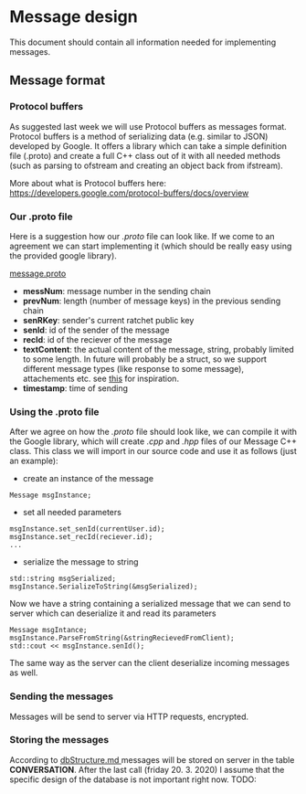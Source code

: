 # Message design

This document should contain all information needed for implementing messages.

## Message format

### Protocol buffers

As suggested last week we will use Protocol buffers as messages format. Protocol buffers is a method of serializing data (e.g. similar to JSON) developed by Google. It offers a library which can take a simple definition file (.proto) and create a full C++ class out of it with all needed methods (such as parsing to ofstream and creating an object back from ifstream).

More about what is Protocol buffers here:
https://developers.google.com/protocol-buffers/docs/overview

### Our .proto file

Here is a suggestion how our *.proto* file can look like. If we come to an agreement we can start implementing it (which should be really easy using the provided google library).

<a href="./message.proto">message.proto</a>

* **messNum**: message number in the sending chain
* **prevNum**: length (number of message keys) in the previous sending chain
* **senRKey**: sender's current ratchet public key
* **senId**: id of the sender of the message
* **recId**: id of the reciever of the message
* **textContent**: the actual content of the message, string, probably limited to some length. In future will probably be a struct, so we support different message types (like response to some message), attachements etc. see [this](https://github.com/signalapp/Signal-Server/wiki/API-Protocol) for inspiration.
* **timestamp**: time of sending

### Using the .proto file

After we agree on how the *.proto* file should look like, we can compile it with the Google library, which will create *.cpp* and *.hpp* files of our Message C++ class. This class we will import in our source code and use it as follows (just an example):

* create an instance of the message 
```
Message msgInstance;
```

* set all needed parameters
```
msgInstance.set_senId(currentUser.id);
msgInstance.set_recId(reciever.id);
...
```

* serialize the message to string
```
std::string msgSerialized;
msgInstance.SerializeToString(&msgSerialized);
```

Now we have a string containing a serialized message that we can send to server which can deserialize it and read its parameters
```
Message msgIntance;
msgInstance.ParseFromString(&stringRecievedFromClient);
std::cout << msgInstance.senId();
```

The same way as the server can the client deserialize incoming messages as well.

### Sending the messages

Messages will be send to server via HTTP requests, encrypted.

### Storing the messages

According to <a href="../design_ideas/dbStructure.md"> dbStructure.md </a> messages will be stored on server in the table **CONVERSATION**.
After the last call (friday 20. 3. 2020) I assume that the specific design of the database is not important right now.
TODO:
